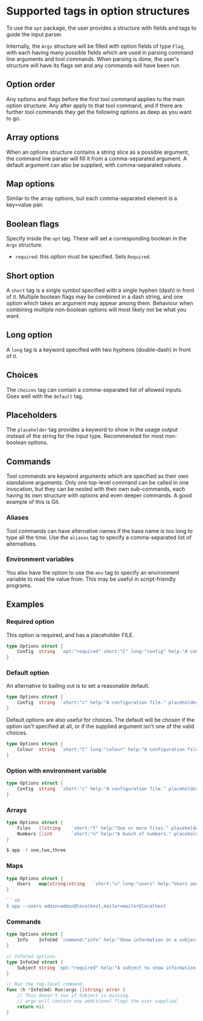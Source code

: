 # Supported tags in option structures
To use the `opt` package, the user provides a structure with fields and tags to guide the input parser.

Internally, the `Args` structure will be filled with option fields of type `Flag`, with each having many possible fields which are used in parsing command line arguments and tool commands. When parsing is done, the user's structure will have its flags set and any commands will have been run.

## Option order
Any options and flags before the first tool command applies to the main option structure. Any after apply to that tool command, and if there are further tool commands they get the following options as deep as you want to go.

## Array options
When an options structure contains a string slice as a possible argument, the command line parser will fill it from a comma-separated argument. A default argument can also be supplied, with comma-separated values.

## Map options
Similar to the array options, but each comma-separated element is a key=value pair.

## Boolean flags
Specify inside the `opt` tag. These will set a corresponding boolean in the `Args` structure.

- `required`: this option must be specified. Sets `Required`.

## Short option
A `short` tag is a single symbol specified with a single hyphen (dash) in front of it. Multiple boolean flags may be combined in a dash string, and one option which takes an argument may appear among them. Behaviour when combining multiple non-boolean options will most likely not be what you want.

## Long option
A `long` tag is a keyword specified with two hyphens (double-dash) in front of it.

## Choices
The `choices` tag can contain a comma-separated list of allowed inputs. Goes well with the `default` tag.

## Placeholders
The `placeholder` tag provides a keyword to show in the usage output instead of the string for the input type. Recommended for most non-boolean options.

## Commands
Tool commands are keyword arguments which are specified as their own standalone arguments. Only one top-level command can be called in one invocation, but they can be nested with their own sub-commands, each having its own structure with options and even deeper commands. A good example of this is Git.

### Aliases
Tool commands can have alternative names if the base name is too long to type all the time. Use the `aliases` tag to specify a comma-separated list of alternatives.

### Environment variables
You also have the option to use the `env` tag to specify an environment variable to read the value from. This may be useful in script-friendly programs.

## Examples

### Required option
This option is required, and has a placeholder FILE.

```go
type Options struct {
	Config	string	`opt:"required" short:"C" long:"config" help:"A configuration file." placeholder:"FILE"`
}
```

### Default option
An alternative to bailing out is to set a reasonable default.

```go
type Options struct {
	Config	string	`short:"c" help:"A configuration file." placeholder:"FILE" default:"config.json"`
}
```

Default options are also useful for choices. The default will be chosen if the option isn't specified at all, or if the supplied argument isn't one of the valid choices.

```go
type Options struct {
	Colour	string	`short:"C" long:"colour" help:"A configuration file." choices:"red,green,blue" default:"blue"`
}
```

### Option with environment variable
```go
type Options struct {
	Config	string	`short:"c" help:"A configuration file." placeholder:"FILE" default:"config.json" key:"APP_CONFIG"`
}
```

### Arrays
```go
type Options struct {
	Files	[]string	`short:"f" help:"One or more files." placeholder:"FILE..."`
	Numbers	[]int		`short:"n" help:"A bunch of numbers." placeholder:"N..." default:"1,2,3"`
}
```

```sh
$ app -f one,two,three
```

### Maps
```go
type Options struct {
	Users	map[string]string	`short:"u" long:"users" help:"Users and e-mail." placeholder:"USER=EMAIL..."`
}

```sh
$ app --users admin=admin@localhost,mailer=mailer@localhost
```

### Commands
```go
type Options struct {
	Info	InfoCmd	`command:"info" help:"Show information on a subject." aliases:"i,help"`
}

// InfoCmd options.
type InfoCmd struct {
	Subject string `opt:"required" help:"A subject to show information about."`
}

// Run the top-level command.
func (h *InfoCmd) Run(args []string) error {
	// This doesn't run if Subject is missing.
	// args will contain any additional flags the user supplied.
	return nil
}
```
